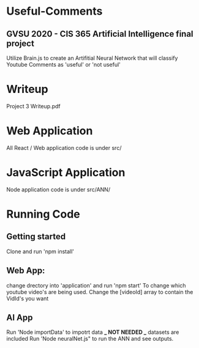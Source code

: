 # Useful-Comments

## GVSU 2020 - CIS 365 Artificial Intelligence final project

Utilize Brain.js to create an Artifitial Neural Network that will classify Youtube Comments as 'useful' or 'not useful'

#

# Writeup

Project 3 Writeup.pdf

# Web Application

All React / Web application code is under src/

# JavaScript Application

Node application code is under src/ANN/

# Running Code

## Getting started

Clone and run 'npm install'

## Web App:

change drectory into 'application' and run 'npm start'
To change which youtube video's are being used. Change the [videoId] array to contain the VidId's you want

## AI App

Run 'Node importData' to impotrt data
**_ NOT NEEDED _** datasets are included
Run 'Node neuralNet.js" to run the ANN and see outputs.

